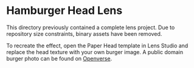 # Hamburger Head Lens

This directory previously contained a complete lens project. Due to repository size constraints, binary assets have been removed.

To recreate the effect, open the Paper Head template in Lens Studio and replace the head texture with your own burger image. A public domain burger photo can be found on [Openverse](https://wordpress.org/openverse/).
